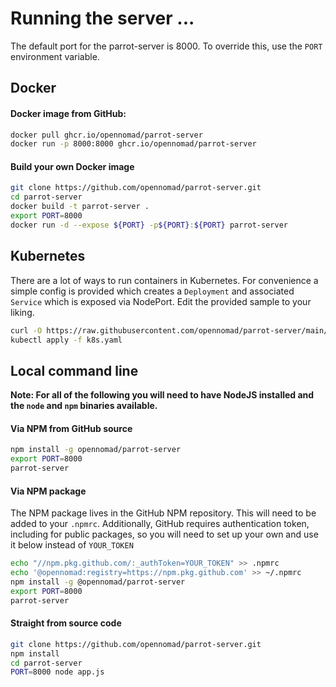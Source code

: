 # Running the server ...

The default port for the parrot-server is 8000. To override this, use the `PORT` environment variable.

## Docker

#### Docker image from GitHub:
```sh
docker pull ghcr.io/opennomad/parrot-server
docker run -p 8000:8000 ghcr.io/opennomad/parrot-server
```

#### Build your own Docker image
```sh
git clone https://github.com/opennomad/parrot-server.git
cd parrot-server
docker build -t parrot-server .
export PORT=8000
docker run -d --expose ${PORT} -p${PORT}:${PORT} parrot-server
```

## Kubernetes

There are a lot of ways to run containers in Kubernetes. For convenience a simple config is provided which creates a `Deployment` and associated `Service` which is exposed via NodePort. Edit the provided sample to your liking.

```sh
curl -O https://raw.githubusercontent.com/opennomad/parrot-server/main/k8s.yaml
kubectl apply -f k8s.yaml
```

## Local command line

**Note: For all of the following you will need to have NodeJS installed and the `node` and `npm` binaries available.**

#### Via NPM from GitHub source

```sh
npm install -g opennomad/parrot-server
export PORT=8000
parrot-server
```

#### Via NPM package

The NPM package lives in the GitHub NPM repository. This will need to be added to your `.npmrc`. Additionally, GitHub requires authentication token, including for public packages, so you will need to set up your own and use it below instead of `YOUR_TOKEN`

```sh
echo "//npm.pkg.github.com/:_authToken=YOUR_TOKEN" >> .npmrc
echo '@opennomad:registry=https://npm.pkg.github.com' >> ~/.npmrc
npm install -g @opennomad/parrot-server
export PORT=8000
parrot-server
```

#### Straight from source code

```sh
git clone https://github.com/opennomad/parrot-server.git
npm install
cd parrot-server
PORT=8000 node app.js 
```

